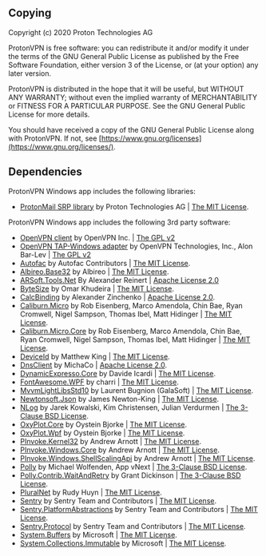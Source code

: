 ## Copying

Copyright (c) 2020 Proton Technologies AG

ProtonVPN is free software: you can redistribute it and/or modify
it under the terms of the GNU General Public License as published by
the Free Software Foundation, either version 3 of the License, or
(at your option) any later version.

ProtonVPN is distributed in the hope that it will be useful,
but WITHOUT ANY WARRANTY; without even the implied warranty of
MERCHANTABILITY or FITNESS FOR A PARTICULAR PURPOSE. See the
GNU General Public License for more details.

You should have received a copy of the GNU General Public License
along with ProtonVPN. If not, see [https://www.gnu.org/licenses](https://www.gnu.org/licenses/).

## Dependencies

ProtonVPN Windows app includes the following libraries:

* [ProtonMail SRP library](https://github.com/ProtonMail/go-srp) by Proton Technologies AG
  | [The MIT License](https://github.com/ProtonMail/go-srp/blob/master/LICENSE.txt).

ProtonVPN Windows app includes the following 3rd party software:

* [OpenVPN client](https://github.com/OpenVPN/openvpn) by OpenVPN Inc.
  | [The GPL v2](https://github.com/OpenVPN/openvpn/blob/master/COPYRIGHT.GPL)
* [OpenVPN TAP-Windows adapter](https://github.com/OpenVPN/tap-windows6) by OpenVPN Technologies, Inc., Alon Bar-Lev
  | [The GPL v2](https://github.com/OpenVPN/tap-windows6/blob/master/COPYRIGHT.GPL)
* [Autofac](https://autofac.org/) by Autofac Contributors
  | [The MIT License](https://licenses.nuget.org/MIT).
* [Albireo.Base32](https://github.com/kappa7194/base32) by Albireo
  |  [The MIT License](https://opensource.org/licenses/MIT).
* [ARSoft.Tools.Net](https://github.com/alexreinert/ARSoft.Tools.Net) By Alexander Reinert
  | [Apache License 2.0](http://arsofttoolsnet.codeplex.com/license)
* [ByteSize](https://github.com/omar/ByteSize) by Omar Khudeira
  | [The MIT License](https://raw.githubusercontent.com/omar/ByteSize/master/LICENSE).
* [CalcBinding](https://github.com/Alex141/CalcBinding) by Alexander Zinchenko
  | [Apache License 2.0](https://www.nuget.org/packages/CalcBinding/2.5.2/license).
* [Caliburn.Micro](https://caliburnmicro.com/) by Rob Eisenberg, Marco Amendola,
  Chin Bae, Ryan Cromwell, Nigel Sampson, Thomas Ibel, Matt Hidinger
  | [The MIT License](https://raw.githubusercontent.com/Caliburn-Micro/Caliburn.Micro/master/License.txt).
* [Caliburn.Micro.Core](https://caliburnmicro.com/) by Rob Eisenberg, Marco Amendola,
  Chin Bae, Ryan Cromwell, Nigel Sampson, Thomas Ibel, Matt Hidinger
  | [The MIT License](https://raw.githubusercontent.com/Caliburn-Micro/Caliburn.Micro/master/License.txt).
* [DeviceId](https://github.com/MatthewKing/DeviceId) by Matthew King
  | [The MIT License](http://opensource.org/licenses/MIT).
* [DnsClient](http://dnsclient.michaco.net/) by MichaCo
  | [Apache License 2.0](https://github.com/MichaCo/DnsClient.NET/blob/master/LICENSE).
* [DynamicExpresso.Core](https://github.com/davideicardi/DynamicExpresso) by Davide Icardi
  | [The MIT License](https://github.com/davideicardi/DynamicExpresso/blob/master/LICENSE).
* [FontAwesome.WPF](https://github.com/charri/Font-Awesome-WPF/) by charri
  | [The MIT License](https://github.com/charri/Font-Awesome-WPF/blob/master/LICENSE).
* [MvvmLightLibsStd10](http://www.mvvmlight.net/) by Laurent Bugnion (GalaSoft)
  | [The MIT License](https://github.com/lbugnion/mvvmlight/blob/master/LICENSE). 
* [Newtonsoft.Json](https://www.newtonsoft.com/json) by James Newton-King
  | [The MIT License](https://licenses.nuget.org/MIT).
* [NLog](https://nlog-project.org/) by Jarek Kowalski, Kim Christensen, Julian Verdurmen
  | [The 3-Clause BSD License](https://github.com/NLog/NLog/blob/master/LICENSE.txt).
* [OxyPlot.Core](http://www.oxyplot.org/) by Oystein Bjorke
  | [The MIT License](https://raw.githubusercontent.com/oxyplot/oxyplot/master/LICENSE).
* [OxyPlot.Wpf](http://www.oxyplot.org/) by Oystein Bjorke
  | [The MIT License](https://raw.githubusercontent.com/oxyplot/oxyplot/master/LICENSE).
* [PInvoke.Kernel32](https://github.com/AArnott/pinvoke) by Andrew Arnott
  | [The MIT License](https://raw.githubusercontent.com/AArnott/pinvoke/cf0176c42b/LICENSE).
* [PInvoke.Windows.Core](https://github.com/AArnott/pinvoke) by Andrew Arnott
  | [The MIT License](https://raw.githubusercontent.com/AArnott/pinvoke/cf0176c42b/LICENSE).
* [PInvoke.Windows.ShellScalingApi](https://github.com/AArnott/pinvoke) by Andrew Arnott
  | [The MIT License](https://raw.githubusercontent.com/AArnott/pinvoke/cf0176c42b/LICENSE).
* [Polly](https://github.com/App-vNext/Polly) by Michael Wolfenden, App vNext
  | [The 3-Clause BSD License](https://opensource.org/licenses/BSD-3-Clause).
* [Polly.Contrib.WaitAndRetry](https://github.com/Polly-Contrib/Polly.Contrib.WaitAndRetry) by Grant Dickinson
  | [The 3-Clause BSD License](https://opensource.org/licenses/BSD-3-Clause).
* [PluralNet](https://github.com/rudyhuyn/PluralNet) by Rudy Huyn
  | [The MIT License](https://github.com/rudyhuyn/PluralNet/blob/master/LICENSE).
* [Sentry](https://sentry.io) by Sentry Team and Contributors
  | [The MIT License](https://raw.githubusercontent.com/getsentry/sentry-dotnet/master/LICENSE).
* [Sentry.PlatformAbstractions](https://sentry.io) by Sentry Team and Contributors
  | [The MIT License](https://github.com/getsentry/sentry-dotnet-platform-abstractions/blob/master/LICENSE).
* [Sentry.Protocol](https://sentry.io) by Sentry Team and Contributors
  | [The MIT License](https://raw.githubusercontent.com/getsentry/sentry-dotnet-protocol/master/LICENSE).
* [System.Buffers](https://dot.net) by Microsoft
  | [The MIT License](https://github.com/dotnet/corefx/blob/master/LICENSE.TXT).
* [System.Collections.Immutable](https://dot.net) by Microsoft
  | [The MIT License](https://github.com/dotnet/corefx/blob/master/LICENSE.TXT).